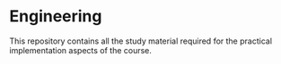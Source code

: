 # Engineering
This repository contains all the study material required for the practical implementation aspects of the course.
